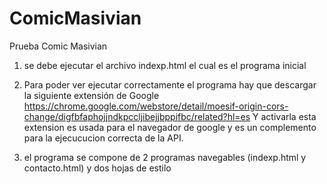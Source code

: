 # ComicMasivian
Prueba Comic Masivian


1. se debe ejecutar el archivo indexp.html el cual es el programa inicial
2. Para poder ver ejecutar correctamente el programa hay que descargar la siguiente extensión de Google https://chrome.google.com/webstore/detail/moesif-origin-cors-change/digfbfaphojjndkpccljibejjbppifbc/related?hl=es
Y activarla esta extension es usada para el navegador de google y es un complemento para la ejecucucion correcta de la API.

3. el programa se compone de 2 programas navegables (indexp.html y contacto.html) y dos hojas de estilo 

